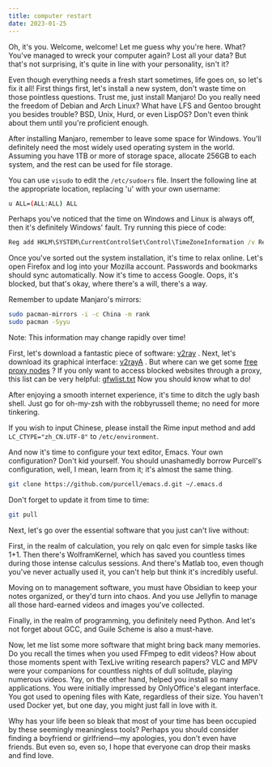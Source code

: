 ```yaml
---
title: computer restart
date: 2023-01-25
---
```

Oh, it's you. Welcome, welcome! Let me guess why you're here. What? You've managed to wreck your computer again? Lost all your data? But that's not surprising, it's quite in line with your personality, isn't it?

Even though everything needs a fresh start sometimes, life goes on, so let's fix it all! First things first, let's install a new system, don't waste time on those pointless questions. Trust me, just install Manjaro! Do you really need the freedom of Debian and Arch Linux? What have LFS and Gentoo brought you besides trouble? BSD, Unix, Hurd, or even LispOS? Don't even think about them until you're proficient enough.

After installing Manjaro, remember to leave some space for Windows. You'll definitely need the most widely used operating system in the world. Assuming you have 1TB or more of storage space, allocate 256GB to each system, and the rest can be used for file storage.

You can use `visudo` to edit the `/etc/sudoers` file. Insert the following line at the appropriate location, replacing 'u' with your own username:

```bash
u ALL=(ALL:ALL) ALL
```

Perhaps you've noticed that the time on Windows and Linux is always off, then it's definitely Windows' fault. Try running this piece of code:
```cmd
Reg add HKLM\SYSTEM\CurrentControlSet\Control\TimeZoneInformation /v RealTimeIsUniversal /t REG_DWORD /d 1
```
Once you've sorted out the system installation, it's time to relax online. Let's open Firefox and log into your Mozilla account. Passwords and bookmarks should sync automatically. Now it's time to access Google. Oops, it's blocked, but that's okay, where there's a will, there's a way.

Remember to update Manjaro's mirrors:

```bash
sudo pacman-mirrors -i -c China -m rank
sudo pacman -Syyu
```

Note: This information may change rapidly over time!

First, let's download a fantastic piece of software: [v2ray](https://github.com/v2fly/v2ray-core/releases/download/v4.31.0/v2ray-linux-64.zip) .
Next, let's download its graphical interface: [v2rayA](https://github.com/v2rayA/v2rayA/releases/download/v2.2.4/v2raya_linux_x64_2.2.4) .
But where can we get some [free proxy nodes](https://ghproxy.com/https://raw.githubusercontent.com/freefq/free/master/v2) ?
If you only want to access blocked websites through a proxy, this list can be very helpful: [gfwlist.txt](https://ghproxy.com/https://raw.githubusercontent.com/gfwlist/gfwlist/master/gfwlist.txt)
Now you should know what to do!

After enjoying a smooth internet experience, it's time to ditch the ugly bash shell. Just go for oh-my-zsh with the robbyrussell theme; no need for more tinkering.

If you wish to input Chinese, please install the Rime input method and add `LC_CTYPE="zh_CN.UTF-8"` to `/etc/environment`.

And now it's time to configure your text editor, Emacs.
Your own configuration? Don't kid yourself. You should unashamedly borrow Purcell's configuration, well, I mean, learn from it; it's almost the same thing.

```bash
git clone https://github.com/purcell/emacs.d.git ~/.emacs.d
```

Don't forget to update it from time to time:

```bash
git pull
```

Next, let's go over the essential software that you just can't live without:

First, in the realm of calculation, you rely on qalc even for simple tasks like 1+1. Then there's WolframKernel, which has saved you countless times during those intense calculus sessions. And there's Matlab too, even though you've never actually used it, you can't help but think it's incredibly useful.

Moving on to management software, you must have Obsidian to keep your notes organized, or they'd turn into chaos. And you use Jellyfin to manage all those hard-earned videos and images you've collected.

Finally, in the realm of programming, you definitely need Python. And let's not forget about GCC, and Guile Scheme is also a must-have.

Now, let me list some more software that might bring back many memories. Do you recall the times when you used FFmpeg to edit videos? How about those moments spent with TexLive writing research papers? VLC and MPV were your companions for countless nights of dull solitude, playing numerous videos. Yay, on the other hand, helped you install so many applications. You were initially impressed by OnlyOffice's elegant interface. You got used to opening files with Kate, regardless of their size. You haven't used Docker yet, but one day, you might just fall in love with it.

Why has your life been so bleak that most of your time has been occupied by these seemingly meaningless tools? Perhaps you should consider finding a boyfriend or girlfriend—my apologies, you don't even have friends. But even so, even so, I hope that everyone can drop their masks and find love.